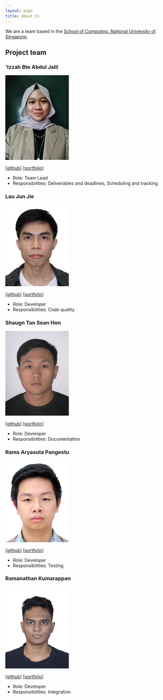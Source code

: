 ```yaml
---
layout: page
title: About Us
---
```


We are a team based in the [School of Computing, National University of Singapore](http://www.comp.nus.edu.sg).


## Project team

### 'Izzah Bte Abdul Jalil

<img src="images/izzahaj.png" width="200px">

[[github](https://github.com/izzahaj)]
[[portfolio](team/izzahaj.md)]

* Role: Team Lead
* Responsibilities: Deliverables and deadlines, Scheduling and tracking

### Lau Jun Jie

<img src="images/blopapple.png" width="200px">

[[github](http://github.com/blopapple)]
[[portfolio](team/blopapple.md)]

* Role: Developer
* Responsibilities: Code quality


### Shaugn Tan Sean Hon

<img src="images/shogun187.png" width="200px">

[[github](http://github.com/shogun187)]
[[portfolio](team/shogun187.md)]

* Role: Developer
* Responsibilities: Documentation

### Rama Aryasuta Pangestu

<img src="images/rama-pang.png" width="200px">

[[github](https://github.com/rama-pang)]
[[portfolio](team/rama-pang.md)]

* Role: Developer
* Responsibilities: Testing

### Ramanathan Kumarappan

<img src="images/ramanathan0908.png" width="200px">

[[github](https://github.com/Ramanathan0908)]
[[portfolio](team/ramanathan0908.md)]

* Role: Developer
* Responsibilities: Integration
